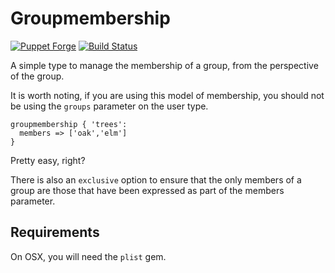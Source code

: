 # Groupmembership

[![Puppet Forge](https://img.shields.io/puppetforge/v/zleslie/groupmembership.svg)](https://forge.puppet.com/zleslie/groupmembership) [![Build Status](https://travis-ci.org/xaque208/puppet-groupmembership.svg?branch=master)](https://travis-ci.org/xaque208/puppet-groupmembership)

A simple type to manage the membership of a group, from the perspective of the group.

It is worth noting, if you are using this model of membership, you should not
be using the `groups` parameter on the user type.

```Puppet
groupmembership { 'trees':
  members => ['oak','elm']
}
```

Pretty easy, right?

There is also an `exclusive` option to ensure that the only members of a group
are those that have been expressed as part of the members parameter.

## Requirements

On OSX, you will need the `plist` gem.

